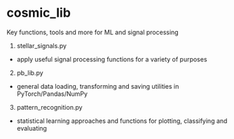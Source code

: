 # cosmic_lib
Key functions, tools and more for ML and signal processing

1. stellar_signals.py

- apply useful signal processing functions for a variety of purposes

2. pb_lib.py 

- general data loading, transforming and saving utilities in PyTorch/Pandas/NumPy

3. pattern_recognition.py

- statistical learning approaches and functions for plotting, classifying and evaluating